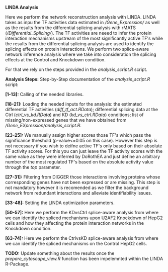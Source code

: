 **LINDA Analysis**

Here we perform the network reconstruction analysis with LINDA. LINDA takes as inpu the TF activities data estimated in */Gene_Expression/* as well as the results
from the differential splicing analysis with rMATS (*/Differential_Splicing/*). The TF activities are neeed to infer the protein interaction mechanisms upstream of
the most significantly active TF's while the results from the differential splicing analysis are used to identify the splicing effects on protein interactions. We
perform two splice-aware network inference analysis where we take into consideration the splicing effects at the Control and Knockdown condition.

For that we rely on the steps provided in the *analysis_script.R* script.

**Analysis Steps:**
Step-by-Step documentation of the *analysis_script.R* script:

**[1-13]:** Calling of the needed libraries.

**[18-21]:** Loading the needed inputs for the analysis: the estimated differential TF activities (*diff_tf_act.RData*); differential splicing data at the Ctrl
(*ctrl_vs_kd.RData*) and KD (*kd_vs_ctrl.RData*) conditions; list of missing/non-expressed genes that we have obtained from */Gene_EXpression/analysis_script.R*.

**[23-25]:** We manually assign higher scores those TF's which pass the significance threshold (p-value<=0.05 on this case). However this step is not necessary if
you wish to deifne active TF's only based on their absolute TF activity scores. For this you can just leave the TF activity scores with the same value as they were
inferred by DoRothEA and just define an arbitrary number of the most regulated TF's based on the absolute activity value through the *top* parameter.

**[27-31]:** Filtering from DIGGER those interactions involving proteins whose corresponding genes have not been expressed or are missing. This step is not
mandatory however it is recomended as we filter the background network from redundant interactions and alleviate identifiability issues.

**[33-48]:** Setting the LINDA optimization parameters.

**[50-57]:** Here we perform the KDvsCtrl splice-aware analysis from where we can identify the spliced mechanisms upon U2AF2 Knockdown of HepG2 cells and how they
affecting the protein interaction networks in the Knockdown condition.

**[63-74]:** Here we perform the CtrlvsKD splice-aware analysis from where we can identify the spliced mechanisms on the Control HepG2 cells.

**TODO:** Update something about the results once the *prepare_cytoscape_view.R* function has been impelemnted within the LINDA R-Package.
